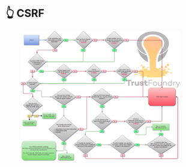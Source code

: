 # 👆 CSRF

<figure><img src="../../.gitbook/assets/image (99).png" alt=""><figcaption></figcaption></figure>
